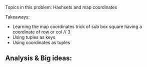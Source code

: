 Topics in this problem: 
Hashsets and map coordinates

Takeaways: 
- Learning the map coordinates trick of sub box square having a coordinate of row or col // 3
- Using tuples as keys 
- Using coordinates as tuples

Analysis & Big ideas:
- 